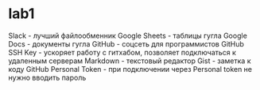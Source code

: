 # lab1
Slack - лучший файлообменник
Google Sheets - таблицы гугла
Google Docs - документы гугла
GitHub - соцсеть для программистов
GitHub SSH Key - ускоряет работу с гитхабом, позволяет подключаться к удаленным серверам
Markdown - текстовый редактор
Gist - заметка к коду
GitHub Personal Token - при подключении через Personal token не нужно вводить пароль
